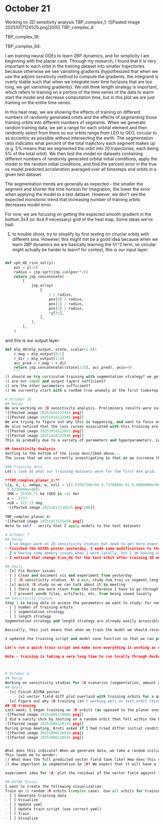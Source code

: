 # October 21
Working on 2D sensitivity analysis
TBP_complex_1:
 ![[Pasted image 20251017124525.png|200]]
TBP_complex_4:

TBP_complex_16:

TBP_complex_64:

I am training neural ODEs to learn 2BP dynamics, and for simplicity I am beginning with the planar case. Through my research, I found that it is very important to each orbit in the training dataset into smaller trajectories because otherwise we see vanishing gradients (hypothesized that when we use the adjoint sensitivity method to compute the gradients, the integrand is overly stable such that when we integrate over time horizons that are too long, we get vanishing gradients). We still think length strategy is important, which refers to training on a portion of the time series of the data to warm start the model and decrease computation time, but in this plot we are just training on the entire time series. 

In this heat map, we are showing the effects of training on different numbers of randomly generated orbits and the effects of segmenting those training orbits into different numbers of segments. When we generate random training data, we set a range for each orbital element and then randomly select from there so our orbits range from LEO to GEO, circular to as eccentric as possible without intersecting the earth. The segmentation ratio indicates what percent of the total trajectory each segment makes up (e.g. 5% means that we segmented the orbit into 20 trajectories, each being 5% of the total orbit). We then test the model on datasets containing different numbers of randomly generated orbital initial conditions, apply the model to the random initial conditions, and find the percent error in the true vs model predicted acceleration averaged over all timesteps and orbits in a given test dataset.

The segmentation trends are generally as expected - the smaller the segment and shorter the time horizon for integration, the lower the error when applying the model to a test dataset. However, we don't see the expected monotonic trend that increasing number of training orbits decreases model error. 

For now, we are focusing on getting the expected smooth gradient in the bottom 3x3 (or 4x4 if necessary) grid of the heat map. Some ideas we've had:
1) to trouble shoot, try to simplify by first testing on ciruclar orbits with different sma. However, this might not be a good idea because when we learn 2BP dynamics we are basically learning the 1/r^2 term, so circular might actually be harder to learn? for context, this is our input layer:
``` python

def sph_4D_rinv_vel(y):
    pos = y[:3]
    radius = jnp.sqrt(jnp.sum(pos**2))
    return jnp.concatenate(
        [
            jnp.array(
                [
                    1 / radius,
                    pos[0] / radius,
                    pos[1] / radius,
                    pos[2] / radius,
                    *y[3:],
                ],
            ),
        ],
    )
```

and this is our output layer:
``` python
def mlp_4D(mlp_output, state, scalar=1.0):
    r_mag = mlp_output[0:1]
    r_dir = mlp_output[1:4]
    acc_pred = r_mag * r_dir
    return jnp.concatenate((state[3:6], acc_pred), axis=0)
    ```
2) should we try curriculum training with segmentation strategy? we get better results when we start with small segments, but the loss curves are quite noisy (we should also test different learning rate). maybe train first on a smaller segmentation strategy and then increase it?
3) are our input and output layers sufficient?
4) are the other parameters sufficient?
5) We currently start with a random true anomaly at the first timestep of each orbit (before segmentation) - is this necessary?

# October 16
## Recap
We are working on 2D sensitivity analysis. Preliminary results were surprising - we were expecting to see a monotonic trend that as the number of training orbits increases, the error decreases and that as the segment ratio decreases, the error decreases. The latter is true but the former is not:
![[Pasted image 20251016122314.png]]
![[Pasted image 20251016122305.png]]
We are trying to figure out why this is happening, and want to focus on getting a nice gradient while just looking at the lower left 3x3 or 4x4 grid. 
We also noticed that the loss curves associated with this training are very noisy:
![[Pasted image 20251016122832.png]]
![[Pasted image 20251016122946.png]]
This is probably due to a variety of parameters and hyperparameters. Learning rate may be too high, segmentation strategy may put us in a local minimum that we can't get out of (maybe? double check notes from meeting), might need a training curriculum, etc. Try to get the bottom 3x3 or 4x4 of the heat map behaving expected by testing the interactions of these parameters, implementing training curriculum, etc.

## Sensitivity Analysis
Getting to the bottom of the issue described above...
The issue that we are currently investigating is that as we increase the number of training orbits, our results are not monotonically improving.

### Training data
Let's look at what our training datasets were for the first 4x4 grid:

**TBP_complex_planar_1:**
\[a, e, i, omega, w, nu\] = \[3.5359730e+04 3.7370604e-01 0.0000000e+00           nan           nan
 5.6238999e+00]\
 SMA = 35359.73 km (GEO is ~42 km)
 e = .3737
 nu0 = 322.23 deg
 ![[Pasted image 20251017124525.png|200]]
 
TBP_complex_planar_4:
![[Pasted image 20251017125450.png]]
Note to self - verify that I apply models to the test datasets
 
# October 7
## Recap
- I've begun work on 2D sensitivity studies but need to get more experiments and visualizations up and running. We need to start using the "num_trajs" parameter again for analysis.
- Finished the ASTRA poster yesterday. I made some modifications to the 2BP vector field visualization and experiment that should be documented. 
- I'm having some memory issues when I work locally, but I am having some issues with Docker and installing packages using `pip install -e .`
- I noticed that change $\nu_0$ for the test orbit after training 3D model changes the results largely, which is a bit perplexing since we also segment data. I want to investigate this. 

## Goals
- [x] Fix Docker issues
- [ ] Clean and document vis and experiment from yesterday
- [ ] 2D sensitivity studies. At a min, study num_traj vs segment_length
- [x] quick 3D study so we can talk about it in meeting
- [ ] there is one more stash from the conference I have to go through and apply/document
- [ ] prevent wandb files, artifacts, etc. from being saved locally
## Sensitivity studies
Step 1 is being able to access the parameters we want to study! For now, these include:
- [ ] number of training orbits
- [ ] segmentation strategy
- [ ] length strategy
Segmentation strategy and length strategy are already easily accessible. We also previously utilized `num_trajs` param, but this has basically been phased out in favor of training using the explicit names of datasets defined in the config. So, we can either consistently name datasets and put the num_trajs as a variable within the name (e.g. "simple_TBP_planar_5"), we can dynamically find the number of trajectories by loading the data, we can include another num_trajs param to weep over (but we would have to make sure that we have it properly corresponding to the correct dataset), or we can add a parameter to the dataset itself indicating the number of trajectories. The last option is probably our best bet since reloading data unnecessarily is expensive. 

Basically, this just means that when we train the model we should record how many orbits the model was trained on (taking into account train_test_split). We already have to load the data for training of course, so at that point we can record the number of training orbits to wandb.

I updated the training script and model save function so that we can pass optional additional arguments to log to the model. Currently, I added segment_ratio so we have direct access to the percentage each segment is of the total trajectory, as well as num_total_orbits and num_train_orbits so we don't have to do any additional data manipulation post model training.

Let's run a quick train script and make sure everything is working as expected.

Note - training is taking a very long time to run locally through docker because a lot of space isbeing used on saving artifacts, models, etc. We don't want to do this since everything is just uploaded to wandb and we can pull it down later. 



# October 6
## Recap
Working on sensitivity studies for 2D scenarios (segmentation, amount of training day, length strategy in particular)
## Goals
- [x] Finish ASTRA poster
	- [x] vector field diff plot overlaid with training orbits for a quick glance of how the training data amount impacts training
- [x] Figure out why 3D training isn't working well on test orbit (kinda done)
## 3D training
Last week, I began training on 3D orbits (as opposed to the planar ones we used for the conference). The segment length is 10, i.e. the trajectory is split into 36 segments before training. The loss curves are converging to acceptable values:
![[Pasted image 20251006110049.png]]
I did a sanity chck by testing on a random orbit that fell within the bounds of the training data and got very bad results:
![[Pasted image 20251006110119.png]]
During group meeting, Kruti asked if I had tried differ initial conditions. I had tried altering the shape of the orbit and got similarly bad results, but I had not altered the initial true anomaly.  When I change nu0 from 0 to 20 degrees, I get much better results:
![[Pasted image 20251006110526.png]]
![[Pasted image 20251006110545.png]]


What does this indicate? When we generate data, we take a random initial true anomaly from 0 to 360 degrees. The other orbital elements are randomized according to our desired dataset. When we load the data in, we segment the trajectory. Because of this segmentation, I am surprised that the initial true anomaly would have such a large impact since the model is functionally exposed to *many* different initial true anomalies through segmentation. 
This leads me to wonder: 
1) What does the full predicted vector field look like? How does this change as a function of randomizing vs not randomizing the initial true anomaly (e.g. will results be significantly different if we just always have an initial true anomaly = 0)? If we keep nu0 of the full trajectory randomized, how does the amount of training data affect the model accuracy? We would expect that increased exposure to more ICs, i.e. more training data, would improve accuracy.
2) How important is segmentation in 3D? We expect that it will have a larger effect than in 2D due to the increased dimensionality of the problem - to what extent is this true?

experiment idea for 2d: plot the residual of the vector field against the training orbits

## ASTRA Poster
I want to create the following visualization:
Train on 10 random 2D orbits (complex case). Use all orbits for training, i.e. train/val split = 1. Plot a vector field with the residual of the true versus predicted acceleration, overlayed on top of the training orbits.
- [ ] Generate training data
- [ ] Visualize
- [ ] Update yaml
- [ ] Update train script (use correct yaml)
- [ ] Train
- [ ] Visualize


